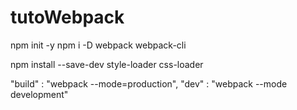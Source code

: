 # tutoWebpack

npm init -y
npm i -D webpack webpack-cli

npm install --save-dev style-loader css-loader

"build" : "webpack --mode=production",
"dev" : "webpack --mode development"

